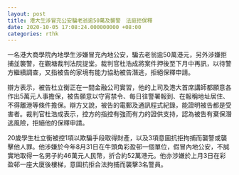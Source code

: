 ```yaml
---
layout: post
title: 港大生涉冒充公安騙老翁逾50萬及襲警　法庭拒保釋
date: 2020-10-05 17:08:24.000000000 +08:00
categories: rthk
---
```


一名港大商學院內地學生涉嫌冒充內地公安，騙去老翁逾50萬港元，另外涉嫌拒捕並襲警，在觀塘裁判法院提堂。裁判官杜浩成將案件押後至下月中再訊，以待警方繼續調查，又指被告的家境有能力協助被告潛逃，拒絕保釋申請。

辯方表示，被告杜立衡正在一間金融公司實習，他的上司及港大首席講師都願意各作出5萬元人事擔保，被告願意以守宵禁令、每日往警署報到、在報稱地址居住、不得離港等條件擔保。辯方又說，被告的電郵及通訊程式紀錄，能證明被告都是受害者。裁判官杜浩成表示，控方的指控有強而有力的證供支持，認為被告有棄保潛逃風險，拒絕他的保釋申請。

20歲學生杜立衡被控1項以欺騙手段取得財產，以及3項意圖抗拒拘捕而襲警或襲擊他人罪。他涉嫌於今年8月31日在牛頭角彩盈邨一個單位，假冒內地公安，不誠實地取得一名男子約46萬元人民幣，折合約52萬港元。他亦涉嫌於上月3日在彩盈邨一座大廈後樓梯，意圖抗拒合法拘捕而襲擊3名警員。
